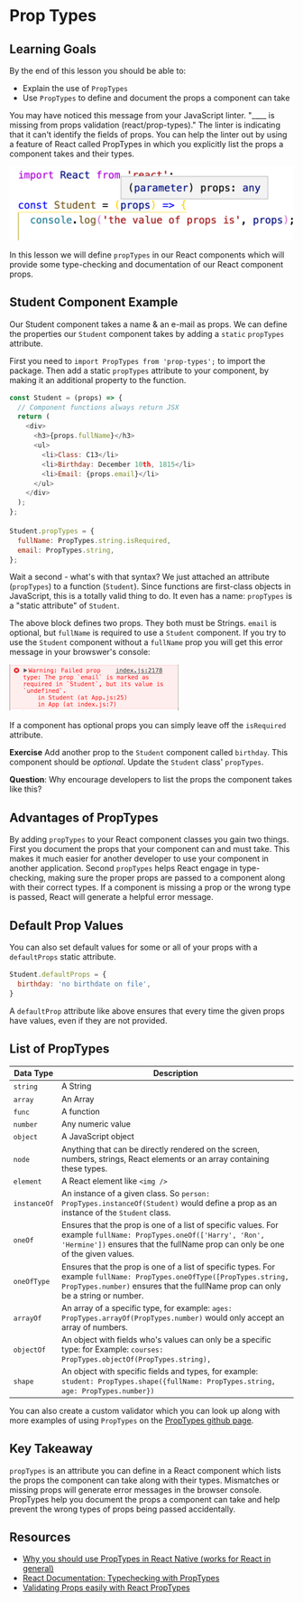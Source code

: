 # Prop Types

## Learning Goals

By the end of this lesson you should be able to:

- Explain the use of `PropTypes`
- Use `PropTypes` to define and document the props a component can take

You may have noticed this message from your JavaScript linter.  "____ is missing from props validation (react/prop-types)."  The linter is indicating that it can't identify the fields of props.  You can help the linter out by using a feature of React called PropTypes in which you explicitly list the props a component takes and their types.

![prop types error](images/prop-types.png)

In this lesson we will define `propTypes` in our React components which will provide some type-checking and documentation of our React component props.

## Student Component Example

Our Student component takes a name & an e-mail as props.  We can define the properties our `Student` component takes by adding a `static` `propTypes` attribute.

First you need to `import PropTypes from 'prop-types';` to import the package.  Then add a static `propTypes` attribute to your component, by making it an additional property to the function.

```javascript
const Student = (props) => {
  // Component functions always return JSX
  return (
    <div>
      <h3>{props.fullName}</h3>
      <ul>
        <li>Class: C13</li>
        <li>Birthday: December 10th, 1815</li>
        <li>Email: {props.email}</li>
      </ul>
    </div>
  );
};

Student.propTypes = {
  fullName: PropTypes.string.isRequired,
  email: PropTypes.string,
};
```

Wait a second - what's with that syntax? We just attached an attribute (`propTypes`) to a function (`Student`). Since functions are first-class objects in JavaScript, this is a totally valid thing to do. It even has a name: `propTypes` is a "static attribute" of `Student`.

The above block defines two props. They both must be Strings. `email` is optional, but `fullName` is required to use a `Student` component. If you try to use the `Student` component without a `fullName` prop you will get this error message in your browswer's console:

![Error Msg](images/missing-prop.png)

If a component has optional props you can simply leave off the `isRequired` attribute.

**Exercise** Add another prop to the `Student` component called `birthday`.  This component should be _optional_.  Update the `Student` class' `propTypes`.

**Question**:  Why encourage developers to list the props the component takes like this?

## Advantages of PropTypes

By adding `propTypes` to your React component classes you gain two things.  First you document the props that your component can and must take.  This makes it much easier for another developer to use your component in another application.  Second `propTypes` helps React engage in type-checking, making sure the proper props are passed to a component along with their correct types.  If a component is missing a prop or the wrong type is passed, React will generate a helpful error message.

## Default Prop Values

You can also set default values for some or all of your props with a `defaultProps` static attribute.

```javascript
Student.defaultProps = {
  birthday: 'no birthdate on file',
}
```

A `defaultProp` attribute like above ensures that every time the given props have values, even if they are not provided.

## List of PropTypes

| **Data Type** | **Description**                                                                                                                                                                                            |
| ------------- | ---------------------------------------------------------------------------------------------------------------------------------------------------------------------------------------------------------- |
| `string`      | A String                                                                                                                                                                                                   |
| `array`       | An Array                                                                                                                                                                                                   |
| `func`        | A function                                                                                                                                                                                                 |
| `number`      | Any numeric value                                                                                                                                                                                          |
| `object`      | A JavaScript object                                                                                                                                                                                        |
| `node`        | Anything that can be directly rendered on the screen, numbers, strings, React elements or an array containing these types.                                                                                 |
| `element`     | A React element like `<img />`                                                                                                                                                                             |
| `instanceOf`  | An instance of a given class.  So `person: PropTypes.instanceOf(Student)` would define a prop as an instance of the `Student` class.                                                                       |
| `oneOf`       | Ensures that the prop is one of a list of specific values.  For example `fullName: PropTypes.oneOf(['Harry', 'Ron', 'Hermine'])` ensures that the fullName prop can only be one of the given values.       |
| `oneOfType`   | Ensures that the prop is one of a list of specific types.  For example `fullName: PropTypes.oneOfType([PropTypes.string, PropTypes.number)` ensures that the fullName prop can only be a string or number. |
| `arrayOf`     | An array of a specific type, for example:  `ages: PropTypes.arrayOf(PropTypes.number)` would only accept an array of numbers.                                                                              |
| `objectOf`    | An object with fields who's values can only be a specific type:  for Example: `courses: PropTypes.objectOf(PropTypes.string),`                                                                             |
| `shape`       | An object with specific fields and types, for example: `student: PropTypes.shape({fullName: PropTypes.string, age: PropTypes.number})`                                                                     |

You can also create a custom validator which you can look up along with more examples of using `PropTypes` on the [PropTypes github page](https://github.com/facebook/prop-types).

## Key Takeaway

`propTypes` is an attribute you can define in a React component which lists the props the component can take along with their types.  Mismatches or missing props will generate error messages in the browser console.  PropTypes help you document the props a component can take and help prevent the wrong types of props being passed accidentally.

## Resources

- [Why you should use PropTypes in React Native (works for React in general)](https://codeburst.io/why-you-should-use-proptypes-in-react-native-e6f5ef78e7dd)
- [React Documentation: Typechecking with PropTypes](https://www.npmjs.com/package/prop-types)
- [Validating Props easily with React PropTypes](https://codeburst.io/validating-props-easily-with-react-proptypes-96e80208207)
